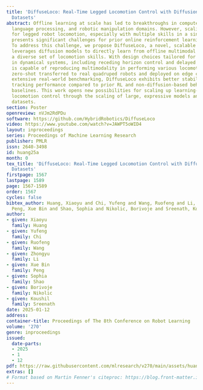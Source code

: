 ```yaml
---
title: 'DiffuseLoco: Real-Time Legged Locomotion Control with Diffusion from Offline
  Datasets'
abstract: Offline learning at scale has led to breakthroughs in computer vision, natural
  language processing, and robotic manipulation domains. However, scaling up learning
  for legged robot locomotion, especially with multiple skills in a single policy,
  presents significant challenges for prior online reinforcement learning (RL) methods.
  To address this challenge, we propose DiffuseLoco, a novel, scalable framework that
  leverages diffusion models to directly learn from offline multimodal datasets with
  a diverse set of locomotion skills. With design choices tailored for real-time control
  in dynamical systems, including receding horizon control and delayed inputs, DiffuseLoco
  is capable of reproducing multimodality in performing various locomotion skills,
  zero-shot transferred to real quadruped robots and deployed on edge computes. Through
  extensive real-world benchmarking, DiffuseLoco exhibits better stability and velocity
  tracking performance compared to prior RL and non-diffusion-based behavior cloning
  baselines. This work opens new possibilities for scaling up learning-based legged
  locomotion control through the scaling of large, expressive models and diverse offline
  datasets.
section: Poster
openreview: nVJm2RdPDu
software: https://github.com/HybridRobotics/DiffuseLoco
video: https://www.youtube.com/watch?v=JAWPT5oWID4
layout: inproceedings
series: Proceedings of Machine Learning Research
publisher: PMLR
issn: 2640-3498
id: huang25a
month: 0
tex_title: 'DiffuseLoco: Real-Time Legged Locomotion Control with Diffusion from Offline
  Datasets'
firstpage: 1567
lastpage: 1589
page: 1567-1589
order: 1567
cycles: false
bibtex_author: Huang, Xiaoyu and Chi, Yufeng and Wang, Ruofeng and Li, Zhongyu and
  Peng, Xue Bin and Shao, Sophia and Nikolic, Borivoje and Sreenath, Koushil
author:
- given: Xiaoyu
  family: Huang
- given: Yufeng
  family: Chi
- given: Ruofeng
  family: Wang
- given: Zhongyu
  family: Li
- given: Xue Bin
  family: Peng
- given: Sophia
  family: Shao
- given: Borivoje
  family: Nikolic
- given: Koushil
  family: Sreenath
date: 2025-01-12
address:
container-title: Proceedings of The 8th Conference on Robot Learning
volume: '270'
genre: inproceedings
issued:
  date-parts:
  - 2025
  - 1
  - 12
pdf: https://raw.githubusercontent.com/mlresearch/v270/main/assets/huang25a/huang25a.pdf
extras: []
# Format based on Martin Fenner's citeproc: https://blog.front-matter.io/posts/citeproc-yaml-for-bibliographies/
---
```

